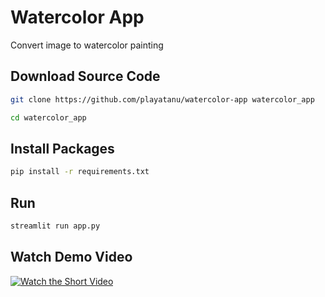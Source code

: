 # Watercolor App
Convert image to watercolor painting

## Download Source Code
```bash
git clone https://github.com/playatanu/watercolor-app watercolor_app

cd watercolor_app
```
## Install Packages
```bash
pip install -r requirements.txt
```
## Run
```python
streamlit run app.py
```
## Watch Demo Video
[![Watch the Short Video](https://img.youtube.com/vi/5qFp6gLEmm4/0.jpg)](https://www.youtube.com/watch?v=5qFp6gLEmm4)